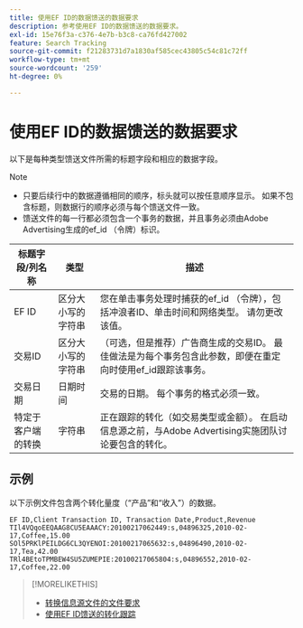 ```yaml
---
title: 使用EF ID的数据馈送的数据要求
description: 参考使用EF ID的数据馈送的数据要求。
exl-id: 15e76f3a-c376-4e7b-b3c8-ca76fd427002
feature: Search Tracking
source-git-commit: f21283731d7a1830af585cec43805c54c81c72ff
workflow-type: tm+mt
source-wordcount: '259'
ht-degree: 0%

---
```


# 使用EF ID的数据馈送的数据要求

以下是每种类型馈送文件所需的标题字段和相应的数据字段。

>[!NOTE]
>* 只要后续行中的数据遵循相同的顺序，标头就可以按任意顺序显示。 如果不包含标题，则数据行的顺序必须与每个馈送文件一致。
>* 馈送文件的每一行都必须包含一个事务的数据，并且事务必须由Adobe Advertising生成的ef_id （令牌）标识。

| 标题字段/列名称 | 类型 | 描述 |
| ---- | ---- | ---- |
| EF ID | 区分大小写的字符串 | 您在单击事务处理时捕获的ef_id （令牌），包括冲浪者ID、单击时间和网络类型。 请勿更改该值。 |
| 交易ID | 区分大小写的字符串 | （可选，但是推荐）广告商生成的交易ID。 最佳做法是为每个事务包含此参数，即便在重定向时使用ef_id跟踪该事务。 |
| 交易日期 | 日期时间 | 交易的日期。 每个事务的格式必须一致。 |
| 特定于客户端的转换 | 字符串 | 正在跟踪的转化（如交易类型或金额）。 在启动信息源之前，与Adobe Advertising实施团队讨论要包含的转化。 |

## 示例

以下示例文件包含两个转化量度（“产品”和“收入”）的数据。

```
EF ID,Client Transaction ID, Transaction Date,Product,Revenue
TIl4VQqoEEQAAG8CU5EAAACY:20100217062449:s,04896325,2010-02-17,Coffee,15.00
SOl5PRKlPEILDG6CL3QYENOI:20100217065632:s,04896490,2010-02-17,Tea,42.00
TRl4BEtoTPMBEW4SU5ZUMEPIE:20100217065804:s,04896552,2010-02-17,Coffee,22.00
```

>[!MORELIKETHIS]
>
>* [转换信息源文件的文件要求](feed-file-requirements.md)
>* [使用EF ID馈送的转化跟踪](/help/search-social-commerce/tracking/feed-efid.md)
